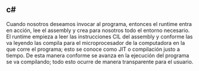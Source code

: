 ## c#
Cuando nosotros deseamos invocar al programa, entonces el runtime entra en acción,
lee el assembly y crea para nosotros todo el entorno necesario. El runtime
empieza a leer las instrucciones CIL del assembly y conforme las va leyendo las
compila para el microprocesador de la computadora en la que corre el programa;
esto se conoce como JIT o compilación justo a tiempo. De esta manera conforme
se avanza en la ejecución del programa se va compilando; todo esto ocurre de
manera transparente para el usuario.